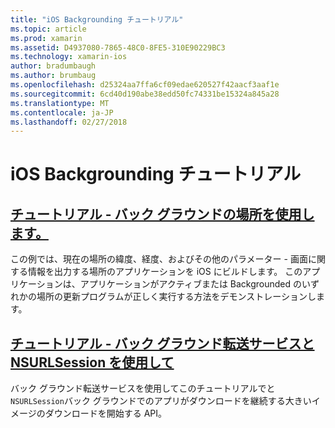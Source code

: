 ```yaml
---
title: "iOS Backgrounding チュートリアル"
ms.topic: article
ms.prod: xamarin
ms.assetid: D4937080-7865-48C0-8FE5-310E90229BC3
ms.technology: xamarin-ios
author: bradumbaugh
ms.author: brumbaug
ms.openlocfilehash: d25324aa7ffa6cf09edae620527f42aacf3aaf1e
ms.sourcegitcommit: 6cd40d190abe38edd50fc74331be15324a845a28
ms.translationtype: MT
ms.contentlocale: ja-JP
ms.lasthandoff: 02/27/2018
---
```

# <a name="ios-backgrounding-walkthroughs"></a>iOS Backgrounding チュートリアル

##  <a name="walkthrough---using-background-locationiosapp-fundamentalsbackgroundingios-backgrounding-walkthroughslocation-walkthroughmd"></a>[チュートリアル - バック グラウンドの場所を使用します。](~/ios/app-fundamentals/backgrounding/ios-backgrounding-walkthroughs/location-walkthrough.md)

この例では、現在の場所の緯度、経度、およびその他のパラメーター - 画面に関する情報を出力する場所のアプリケーションを iOS にビルドします。 このアプリケーションは、アプリケーションがアクティブまたは Backgrounded のいずれかの場所の更新プログラムが正しく実行する方法をデモンストレーションします。

##  <a name="walkthrough---using-background-transfer-service-and-nsurlsessioniosapp-fundamentalsbackgroundingios-backgrounding-walkthroughsbackground-transfer-walkthroughmd"></a>[チュートリアル - バック グラウンド転送サービスと NSURLSession を使用して](~/ios/app-fundamentals/backgrounding/ios-backgrounding-walkthroughs/background-transfer-walkthrough.md)

バック グラウンド転送サービスを使用してこのチュートリアルでと`NSURLSession`バック グラウンドでのアプリがダウンロードを継続する大きいイメージのダウンロードを開始する API。
